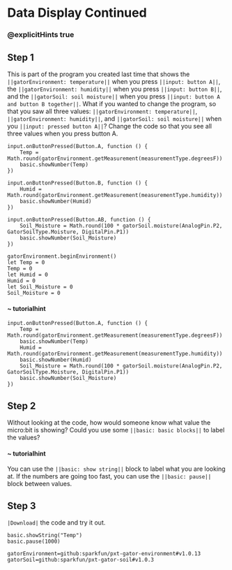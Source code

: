 # Data Display Continued
### @explicitHints true

## Step 1
This is part of the program you created last time that shows the 
``||gatorEnvironment: temperature||`` when 
you press ``||input: button A||``, the ``||gatorEnvironment: humidity||``
when you press ``||input: button B||``, and the ``||gatorSoil: soil moisture||`` when
you press ``||input: button A and button B together||``. What if you wanted to change 
the program, so that you saw all three values: 
``||gatorEnvironment: temperature||``, ``||gatorEnvironment: humidity||``, 
and ``||gatorSoil: soil moisture||`` when you ``||input: pressed button A||``?
Change the code so that you see all three values when you press button A.

```template
input.onButtonPressed(Button.A, function () {
    Temp = Math.round(gatorEnvironment.getMeasurement(measurementType.degreesF))
    basic.showNumber(Temp)
})

input.onButtonPressed(Button.B, function () {
    Humid = Math.round(gatorEnvironment.getMeasurement(measurementType.humidity))
    basic.showNumber(Humid)
})

input.onButtonPressed(Button.AB, function () {
    Soil_Moisture = Math.round(100 * gatorSoil.moisture(AnalogPin.P2, GatorSoilType.Moisture, DigitalPin.P1))
    basic.showNumber(Soil_Moisture)
})

gatorEnvironment.beginEnvironment()
let Temp = 0
Temp = 0
let Humid = 0
Humid = 0
let Soil_Moisture = 0
Soil_Moisture = 0
```

#### ~ tutorialhint
```blocks
input.onButtonPressed(Button.A, function () {
    Temp = Math.round(gatorEnvironment.getMeasurement(measurementType.degreesF))
    basic.showNumber(Temp)
    Humid = Math.round(gatorEnvironment.getMeasurement(measurementType.humidity))
    basic.showNumber(Humid)
    Soil_Moisture = Math.round(100 * gatorSoil.moisture(AnalogPin.P2, GatorSoilType.Moisture, DigitalPin.P1))
    basic.showNumber(Soil_Moisture)
})
```

## Step 2
Without looking at the code, how would someone know what value the micro:bit is showing?
Could you use some ``||basic: basic blocks||`` to label the values?

#### ~ tutorialhint
You can use the ``||basic: show string||`` block to label what you are looking at.
If the numbers are going too fast, you can use the ``||basic: pause||`` block between
values.

## Step 3
``|Download|`` the code and try it out. 

```ghost
basic.showString("Temp")
basic.pause(1000)
```
    

```package
gatorEnvironment=github:sparkfun/pxt-gator-environment#v1.0.13
gatorSoil=github:sparkfun/pxt-gator-soil#v1.0.3
```
